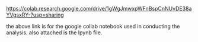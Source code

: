 https://colab.research.google.com/drive/1gWgJmwxpWFnBspCnNUvDE38aYVgsxRY-?usp=sharing

the above link is for the google collab notebook used in conducting the analysis. also attached is the Ipynb file.

